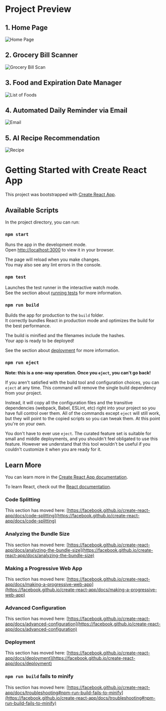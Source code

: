 # Project Preview

## 1. Home Page
![Home Page](https://media.licdn.com/dms/image/v2/D4E2DAQEZKB-7ClPK0A/profile-treasury-image-shrink_800_800/profile-treasury-image-shrink_800_800/0/1730228773873?e=1747087200&v=beta&t=xliNgLJonh8tlbkpP-V0DAZdM7dofyyQdpu4xkUneAM)

## 2. Grocery Bill Scanner
![Grocery Bill Scan](https://media.licdn.com/dms/image/v2/D4E2DAQGD8OWpH5k7IQ/profile-treasury-image-shrink_800_800/profile-treasury-image-shrink_800_800/0/1730228797590?e=1747087200&v=beta&t=MIoamikp25uSAvOPPDwrgUo-3Dv_iF79OeyCPsfTFEA)

## 3. Food and Expiration Date Manager
![List of Foods](https://media.licdn.com/dms/image/v2/D4E2DAQHS2fyni175rg/profile-treasury-image-shrink_800_800/profile-treasury-image-shrink_800_800/0/1730228999980?e=1747087200&v=beta&t=Z2TBqCA2JZS8-dHbY0UN4lm9EINuRfw2q3fBuO2tNaw)

## 4. Automated Daily Reminder via Email
![Email](https://media.licdn.com/dms/image/v2/D4E2DAQGM_O9YcuoXqg/profile-treasury-image-shrink_800_800/profile-treasury-image-shrink_800_800/0/1730229336061?e=1747087200&v=beta&t=Pqiu5xGzoK0ywBf4P59jkCJHLHQo7GDvXQTUweygzUA)

## 5. AI Recipe Recommendation
![Recipe](https://media.licdn.com/dms/image/v2/D4E2DAQFqFUyGO6NeJQ/profile-treasury-image-shrink_800_800/profile-treasury-image-shrink_800_800/0/1730228953161?e=1747087200&v=beta&t=KDfkx6AUmHNnoyGDov5wieyCHO7GB7q8qszqsj3qTd8)
# Getting Started with Create React App

This project was bootstrapped with [Create React App](https://github.com/facebook/create-react-app).

## Available Scripts

In the project directory, you can run:

### `npm start`

Runs the app in the development mode.\
Open [http://localhost:3000](http://localhost:3000) to view it in your browser.

The page will reload when you make changes.\
You may also see any lint errors in the console.

### `npm test`

Launches the test runner in the interactive watch mode.\
See the section about [running tests](https://facebook.github.io/create-react-app/docs/running-tests) for more information.

### `npm run build`

Builds the app for production to the `build` folder.\
It correctly bundles React in production mode and optimizes the build for the best performance.

The build is minified and the filenames include the hashes.\
Your app is ready to be deployed!

See the section about [deployment](https://facebook.github.io/create-react-app/docs/deployment) for more information.

### `npm run eject`

**Note: this is a one-way operation. Once you `eject`, you can't go back!**

If you aren't satisfied with the build tool and configuration choices, you can `eject` at any time. This command will remove the single build dependency from your project.

Instead, it will copy all the configuration files and the transitive dependencies (webpack, Babel, ESLint, etc) right into your project so you have full control over them. All of the commands except `eject` will still work, but they will point to the copied scripts so you can tweak them. At this point you're on your own.

You don't have to ever use `eject`. The curated feature set is suitable for small and middle deployments, and you shouldn't feel obligated to use this feature. However we understand that this tool wouldn't be useful if you couldn't customize it when you are ready for it.

## Learn More

You can learn more in the [Create React App documentation](https://facebook.github.io/create-react-app/docs/getting-started).

To learn React, check out the [React documentation](https://reactjs.org/).

### Code Splitting

This section has moved here: [https://facebook.github.io/create-react-app/docs/code-splitting](https://facebook.github.io/create-react-app/docs/code-splitting)

### Analyzing the Bundle Size

This section has moved here: [https://facebook.github.io/create-react-app/docs/analyzing-the-bundle-size](https://facebook.github.io/create-react-app/docs/analyzing-the-bundle-size)

### Making a Progressive Web App

This section has moved here: [https://facebook.github.io/create-react-app/docs/making-a-progressive-web-app](https://facebook.github.io/create-react-app/docs/making-a-progressive-web-app)

### Advanced Configuration

This section has moved here: [https://facebook.github.io/create-react-app/docs/advanced-configuration](https://facebook.github.io/create-react-app/docs/advanced-configuration)

### Deployment

This section has moved here: [https://facebook.github.io/create-react-app/docs/deployment](https://facebook.github.io/create-react-app/docs/deployment)

### `npm run build` fails to minify

This section has moved here: [https://facebook.github.io/create-react-app/docs/troubleshooting#npm-run-build-fails-to-minify](https://facebook.github.io/create-react-app/docs/troubleshooting#npm-run-build-fails-to-minify)


